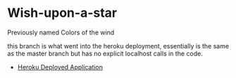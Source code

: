 # Wish-upon-a-star
Previously named Colors of the wind

this branch is what went into the heroku deployment, essentially is the same as the master branch but has no explicit localhost calls in the code.
- [Heroku Deployed Application](https://gentle-temple-93128.herokuapp.com/)
